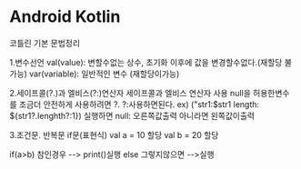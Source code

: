 # Android Kotlin

코틀린 기본 문법정리

1.변수선언
val(value): 변할수없는 상수, 초기화 이후에 값을 변경할수없다.(재할당 불가능)
var(variable): 일반적인 변수 (재할당이가능)

2.세이프콜(?.)과 엘비스(?:)연산자
세이프콜과 엘비스 연산자 사용
null을 허용한변수를 조금더 안전하게 사용하려면 ?. ?:사용하면된다.
ex) ("str1:$str1 length: ${str1?.lenghth?:1}) 실행하면
null: 오른쪽값출력 아니라면 왼쪽값이출력

3.조건문. 반복문
if문(표현식)
val a = 10 할당
val b = 20 할당

if(a>b) 참인경우 --> print()실행
else 그렇지않으면  -->실행
